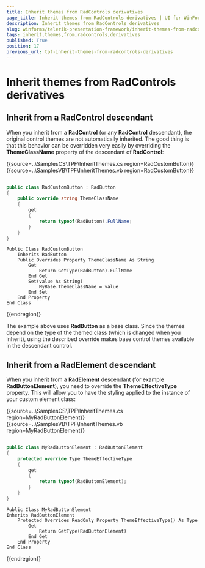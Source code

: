 ```yaml
---
title: Inherit themes from RadControls derivatives
page_title: Inherit themes from RadControls derivatives | UI for WinForms Documentation
description: Inherit themes from RadControls derivatives
slug: winforms/telerik-presentation-framework/inherit-themes-from-radcontrols-derivatives
tags: inherit,themes,from,radcontrols,derivatives
published: True
position: 17
previous_url: tpf-inherit-themes-from-radcontrols-derivatives
---
```


# Inherit themes from RadControls derivatives


## Inherit from a RadControl descendant

When you inherit from a __RadControl__ (or any __RadControl__ descendant), the original control themes are not automatically inherited. The good thing is that this behavior can be overridden very easily by overriding the __ThemeClassName__ property of the descendant of __RadControl__: 

{{source=..\SamplesCS\TPF\InheritThemes.cs region=RadCustomButton}} 
{{source=..\SamplesVB\TPF\InheritThemes.vb region=RadCustomButton}} 

````C#
        
public class RadCustomButton : RadButton  
{ 
    public override string ThemeClassName  
    { 
        get 
        { 
            return typeof(RadButton).FullName;  
        }
    }
}

````
````VB.NET
Public Class RadCustomButton
    Inherits RadButton
    Public Overrides Property ThemeClassName As String
        Get
            Return GetType(RadButton).FullName
        End Get
        Set(value As String)
            MyBase.ThemeClassName = value
        End Set
    End Property
End Class

````

{{endregion}} 

The example above uses __RadButton__ as a base class. Since the themes depend on the type of the themed class (which is changed when you inherit), using the described override makes base control themes available in the descendant control.

## Inherit from a RadElement descendant

When you inherit from a __RadElement__ descendant (for example __RadButtonElement__), you need to override the __ThemeEffectiveType__ property. This will allow you to have the styling applied to the instance of your custom element class:

{{source=..\SamplesCS\TPF\InheritThemes.cs region=MyRadButtonElement}} 
{{source=..\SamplesVB\TPF\InheritThemes.vb region=MyRadButtonElement}} 

````C#
        
public class MyRadButtonElement : RadButtonElement     
{ 
    protected override Type ThemeEffectiveType     
    { 
        get    
        { 
            return typeof(RadButtonElement);     
        }
    }
}

````
````VB.NET
Public Class MyRadButtonElement
Inherits RadButtonElement
    Protected Overrides ReadOnly Property ThemeEffectiveType() As Type
        Get
            Return GetType(RadButtonElement)
        End Get
    End Property
End Class

````

{{endregion}}
